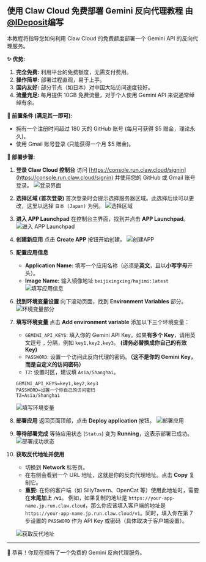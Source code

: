 ## 使用 Claw Cloud 免费部署 Gemini 反向代理教程 由[@IDeposit](https://github.com/IDeposit)编写

本教程将指导您如何利用 Claw Cloud 的免费额度部署一个 Gemini API 的反向代理服务。

**✨ 优势:**

1.  **完全免费:** 利用平台的免费额度，无需支付费用。
2.  **操作简单:** 部署过程直观，易于上手。
3.  **国内友好:** 部分节点（如日本）对中国大陆访问速度较好。
4.  **流量充足:** 每月提供 10GB 免费流量，对于个人使用 Gemini API 来说通常绰绰有余。

**🔑 前置条件 (满足其一即可):**

*   拥有一个注册时间超过 180 天的 GitHub 账号 (每月可获得 $5 赠金，理论永久)。
*   使用 Gmail 账号登录 (只能获得一个月 $5 赠金)。

**🚀 部署步骤:**

1.  **登录 Claw Cloud 控制台**
    访问 [https://console.run.claw.cloud/signin](https://console.run.claw.cloud/signin) 并使用您的 GitHub 或 Gmail 账号登录。
    ![登录界面](./img/claw/1.png)

2.  **选择区域 (首次登录)**
    首次登录时会提示选择服务器区域。此选择后续可以更改，这里以选择 `日本 (Japan)` 为例。
    ![选择区域](./img/claw/2.png)

3.  **进入 APP Launchpad**
    在控制台主界面，找到并点击 **APP Launchpad**。
    ![进入 APP Launchpad](./img/claw/3.png)

4.  **创建新应用**
    点击 **Create APP** 按钮开始创建。
    ![创建APP](./img/claw/4.png)

5.  **配置应用信息**
    *   **Application Name:** 填写一个应用名称（必须是**英文**，且以**小写字母**开头）。
    *   **Image Name:** 输入镜像地址 `beijixingxing/hajimi:latest`
    ![填写应用信息](./img/claw/5.png)

6.  **找到环境变量设置**
    向下滚动页面，找到 **Environment Variables** 部分。
    ![环境变量部分](./img/claw/6.png)

7.  **填写环境变量**
    点击 **Add environment variable** 添加以下三个环境变量：

    *   `GEMINI_API_KEYS`: 填入你的 Gemini API Key。如果**有多个 Key**，请用英文逗号 `,` 分隔，例如 `key1,key2,key3`。 **(请务必替换成你自己的有效 Key)**
    *   `PASSWORD`: 设置一个访问此反向代理的密码。**（这不是你的 Gemini Key，而是自定义的访问密码）**
    *   `TZ`: 设置时区，建议填 `Asia/Shanghai`。

    ```env
    GEMINI_API_KEYS=key1,key2,key3
    PASSWORD=设置一个你自己的访问密码
    TZ=Asia/Shanghai
    ```
    ![填写环境变量](./img/claw/7.png)

8.  **部署应用**
    返回页面顶部，点击 **Deploy application** 按钮。
    ![部署应用](./img/claw/8.png)

9.  **等待部署完成**
    等待应用状态 (`Status`) 变为 **Running**，这表示部署已成功。
    ![部署成功状态](./img/claw/9.png)

10. **获取反代地址并使用**
    *   切换到 **Network** 标签页。
    *   在右侧会看到一个 URL 地址，这就是你的反向代理地址。点击 **Copy** 复制它。
    *   **重要:** 在你的客户端（如 SillyTavern、OpenCat 等）使用此地址时，需要在**末尾加上 `/v1`**。
        例如，如果复制的地址是 `https://your-app-name.jp.run.claw.cloud`，那么你应该填入客户端的地址是 `https://your-app-name.jp.run.claw.cloud/v1`。同时，填入你在第 7 步设置的 `PASSWORD` 作为 API Key 或密码（具体取决于客户端设置）。

    ![获取反代地址](./img/claw/10.png)

---

🎉 恭喜！你现在拥有了一个免费的 Gemini 反向代理服务。
